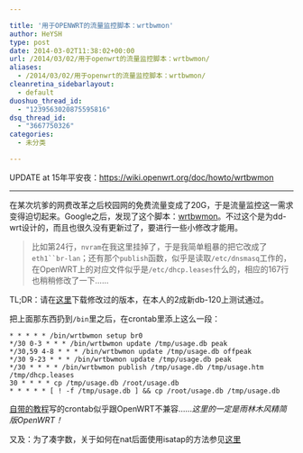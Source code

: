 ```yaml
---

title: '用于OPENWRT的流量监控脚本：wrtbwmon'
author: HeYSH
type: post
date: 2014-03-02T11:38:02+00:00
url: /2014/03/02/用于openwrt的流量监控脚本：wrtbwmon/
aliases:
  - /2014/03/02/用于openwrt的流量监控脚本：wrtbwmon/
cleanretina_sidebarlayout:
  - default
duoshuo_thread_id:
  - "1239563020875595816"
dsq_thread_id:
  - "3667750326"
categories:
  - 未分类

---
```

UPDATE at 15年平安夜：<https://wiki.openwrt.org/doc/howto/wrtbwmon>

------------------------------------------------------------------------

在某次坑爹的网费改革之后校园网的免费流量变成了20G，于是流量监控这一需求变得迫切起来。Google之后，发现了这个脚本：[wrtbwmon](http://code.google.com/p/wrtbwmon/)。不过这个是为dd-wrt设计的，而且也很久没有更新过了，要进行一些小修改才能用。


> 比如第24行，`nvram`在我这里挂掉了，于是我简单粗暴的把它改成了`eth1``br-lan`；还有那个`publish`函数，似乎是读取`/etc/dnsmasq`工作的，在OpenWRT上的对应文件似乎是`/etc/dhcp.leases`什么的，相应的167行也稍稍修改了一下……

TL;DR：请在[这里](https://gist.github.com/heyeshuang/9305089)下载修改过的版本，在本人的2成新db-120上测试通过。

把上面那东西扔到`/bin`里之后，在crontab里添上这么一段：

    * * * * * /bin/wrtbwmon setup br0
    */30 0-3 * * * /bin/wrtbwmon update /tmp/usage.db peak
    */30,59 4-8 * * * /bin/wrtbwmon update /tmp/usage.db offpeak
    */30 9-23 * * * /bin/wrtbwmon update /tmp/usage.db peak
    */30 * * * * /bin/wrtbwmon publish /tmp/usage.db /tmp/usage.htm /tmp/dhcp.leases
    30 * * * * cp /tmp/usage.db /root/usage.db
    * * * * * [ ! -f /tmp/usage.db ] && cp /root/usage.db /tmp/usage.db

[自带的教程](http://code.google.com/p/wrtbwmon/wiki/Deploying)写的crontab似乎跟OpenWRT不兼容……*这里的一定是雨林木风精简版OpenWRT！*

又及：为了凑字数，关于如何在nat后面使用isatap的方法参见[这里](http://wiki.tuna.tsinghua.edu.cn/IsatapBehindNat)

